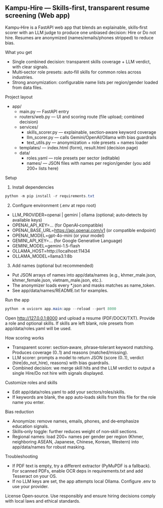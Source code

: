 ## Kampu‑Hire — Skills‑first, transparent resume screening (Web app)

Kampu‑Hire is a FastAPI web app that blends an explainable, skills‑first scorer with an LLM judge to produce one unbiased decision: Hire or Do not hire. Resumes are anonymized (names/emails/phones stripped) to reduce bias.

What you get
- Single combined decision: transparent skills coverage + LLM verdict, with clear signals.
- Multi‑sector role presets: auto‑fill skills for common roles across industries.
- Strong anonymization: configurable name lists per region/gender loaded from data files.

Project layout
- app/
	- main.py — FastAPI entry
	- routers/web.py — UI and scoring route (file upload; combined decision)
	- services/
		- skills_scorer.py — explainable, section‑aware keyword coverage
		- llm_scorer.py — calls Gemini/OpenAI/Ollama with bias guardrails
		- text_utils.py — anonymization + role presets + names loader
	- templates/ — index.html (form), result.html (decision page)
	- data/
		- roles.yaml — role presets per sector (editable)
		- names/ — JSON files with names per region/gender (you add 200+ lists here)

Setup
1) Install dependencies
```powershell
python -m pip install -r requirements.txt
```

2) Configure environment (.env at repo root)
- LLM_PROVIDER=openai | gemini | ollama (optional; auto‑detects by available keys)
- OPENAI_API_KEY=... (for OpenAI‑compatible)
- OPENAI_BASE_URL=https://api.openai.com/v1 (or compatible endpoint)
- OPENAI_MODEL=gpt-4o-mini (or your model)
- GEMINI_API_KEY=... (for Google Generative Language)
- GEMINI_MODEL=gemini-1.5-flash
- OLLAMA_HOST=http://localhost:11434
- OLLAMA_MODEL=llama3.1:8b

3) Add names (optional but recommended)
- Put JSON arrays of names into app/data/names (e.g., khmer_male.json, khmer_female.json, vietnam_male.json, etc.).
- The anonymizer loads every *.json and masks matches as name_token.
- See app/data/names/README.txt for examples.

Run the app
```powershell
python -m uvicorn app.main:app --reload --port 8000
```
Open http://127.0.0.1:8000 and upload a resume (PDF/DOCX/TXT). Provide a role and optional skills. If skills are left blank, role presets from app/data/roles.yaml will be used.

How scoring works
- Transparent scorer: section‑aware, phrase‑tolerant keyword matching. Produces coverage (0..1) and reasons (matched/missing).
- LLM scorer: prompts a model to return JSON {score (0..1), verdict (hire|do_not_hire), reasons} with bias guardrails.
- Combined decision: we merge skill hits and the LLM verdict to output a single Hire/Do not hire with signals displayed.

Customize roles and skills
- Edit app/data/roles.yaml to add your sectors/roles/skills.
- If keywords are blank, the app auto‑loads skills from this file for the role name you enter.

Bias reduction
- Anonymize: remove names, emails, phones, and de‑emphasize education signals.
- Skills‑only toggle: further reduces weight of non‑skill sections.
- Regional names: load 200+ names per gender per region (Khmer, neighboring ASEAN, Japanese, Chinese, Korean, Western) into app/data/names for robust masking.

Troubleshooting
- If PDF text is empty, try a different extractor (PyMuPDF is a fallback). For scanned PDFs, enable OCR deps in requirements.txt and add Tesseract on your OS.
- If no LLM keys are set, the app attempts local Ollama. Configure .env to use your provider.

License
Open‑source. Use responsibly and ensure hiring decisions comply with local laws and ethical standards.
